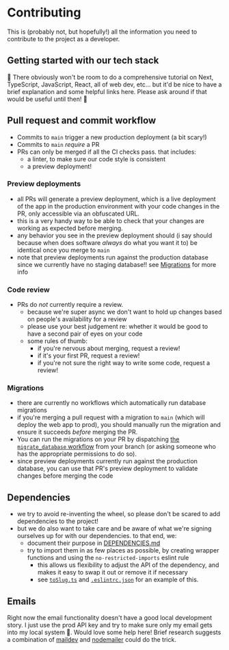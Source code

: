 # Contributing

This is (probably not, but hopefully!) all the information you need to contribute to the project as a developer.

## Getting started with our tech stack

🚧 There obviously won't be room to do a comprehensive tutorial on Next, TypeScript, JavaScript, React, all of web dev, etc... but it'd be nice to have a brief explanation and some helpful links here. Please ask around if that would be useful until then! 🚧

## Pull request and commit workflow

- Commits to `main` trigger a new production deployment (a bit scary!)
- Commits to `main` _require_ a PR
- PRs can only be merged if all the CI checks pass. that includes:
  - a linter, to make sure our code style is consistent
  - a preview deployment!

### Preview deployments

- all PRs will generate a preview deployment, which is a live deployment of the app in the production environment with your code changes in the PR, only accessible via an obfuscated URL.
- this is a very handy way to be able to check that your changes are working as expected before merging.
- any behavior you see in the preview deployment should (i say should because when does software _always_ do what you want it to) be identical once you merge to `main`
- note that preview deployments run against the production database since we currently have no staging database!! see [Migrations](#migrations) for more info

### Code review

- PRs do _not_ currently require a review.
  - because we're super async we don't want to hold up changes based on people's availability for a review
  - please use your best judgement re: whether it would be good to have a second pair of eyes on your code
  - some rules of thumb:
    - if you're nervous about merging, request a review!
    - if it's your first PR, request a review!
    - if you're not sure the right way to write some code, request a review!

### Migrations

- there are currently no workflows which automatically run database migrations
- if you're merging a pull request with a migration to `main` (which will deploy the web app to prod), you should manually run the migration and ensure it succeeds _before_ merging the PR.
- You can run the migrations on your PR by dispatching [the `migrate_database` workflow](https://github.com/civic-dashboard/civic-dashboard-web/actions/workflows/migrate_database.yml) from your branch (or asking someone who has the appropriate permissions to do so).
- since preview deployments currently run against the production database, you can use that PR's preview deployment to validate changes before merging the code

## Dependencies

- we try to avoid re-inventing the wheel, so please don't be scared to add dependencies to the project!
- but we do also want to take care and be aware of what we're signing ourselves up for with our dependencies. to that end, we:
  - document their purpose in [DEPENDENCIES.md](./DEPENDENCIES.md)
  - try to import them in as few places as possible, by creating wrapper functions and using the `no-restricted-imports` eslint rule
    - this allows us flexibility to adjust the API of the dependency, and makes it easy to swap it out or remove it if necessary
    - see [`toSlug.ts`](https://github.com/civic-dashboard/civic-dashboard-web/tree/main/src/logic/toSlug.ts) and [`.eslintrc.json`](https://github.com/civic-dashboard/civic-dashboard-web/tree/main/.eslintrc.json#L14) for an example of this.

## Emails

Right now the email functionality doesn't have a good local development story. I just use the prod API key and try to make sure only my email gets into my local system 😬. Would love some help here!
Brief research suggests a combination of [maildev](https://github.com/maildev/maildev?tab=readme-ov-file) and [nodemailer](https://github.com/nodemailer/nodemailer) could do the trick.
